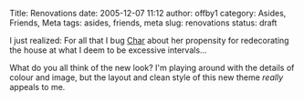 Title: Renovations
date: 2005-12-07 11:12
author: offby1
category: Asides, Friends, Meta
tags: asides, friends, meta
slug: renovations
status: draft

I just realized: For all that I bug [Char](http://www.livejournal.com/users/xraystar/) about her propensity for redecorating the house at what I deem to be excessive intervals\...

What do you all think of the new look? I\'m playing around with the details of colour and image, but the layout and clean style of this new theme *really* appeals to me.
